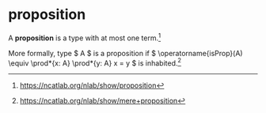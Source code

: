 # proposition

A **proposition** is a type with at most one term.[^1]

More formally, type $ A $ is a proposition if $ \operatorname{isProp}(A) \equiv
\prod*{x: A} \prod*{y: A} x = y $ is inhabited.[^2]

[^1]: https://ncatlab.org/nlab/show/proposition
[^2]: https://ncatlab.org/nlab/show/mere+proposition
